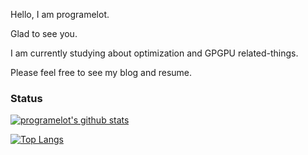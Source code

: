 Hello, I am programelot.

Glad to see you.

I am currently studying about optimization and GPGPU related-things.

Please feel free to see my blog and resume.

### Status ###
[![programelot's github stats](https://github-readme-stats.vercel.app/api?username=programelot&show_icons=true&title_color=fff&icon_color=79ff97&text_color=9f9f9f&bg_color=151515)](https://github.com/anuraghazra/github-readme-stats)

[![Top Langs](https://github-readme-stats.vercel.app/api/top-langs/?username=programelot&layout=compact&show_icons=true&title_color=fff&icon_color=79ff97&text_color=9f9f9f&bg_color=151515)](https://github.com/anuraghazra/github-readme-stats)

